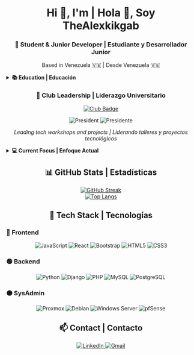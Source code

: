 <div align="center">
  <h1> 
    Hi 👋, I'm  | Hola 👋, Soy <br>
    TheAlexkikgab
  </h1>
  <h3>
    🚀 Student & Junior Developer | Estudiante y Desarrollador Junior
  </h3>
  <p>
    Based in Venezuela 🇻🇪 | Desde Venezuela 🇻🇪
  </p>
</div>

<!-- Educación -->
<details>
  <summary><b>📚 Education | Educación</b></summary>
  <br>
  <div>
    <strong>English:</strong> Computer Engineering student at 
    <a href="https://www.unihumboldt.edu.ve" target="_blank"><b>Universidad Alejandro de Humboldt</b></a><br>
    <strong>Español:</strong> Estudiante de Ingeniería en Informática en la 
    <a href="https://www.unihumboldt.edu.ve" target="_blank"><b>Universidad Alejandro de Humboldt</b></a>
  </div>
</details>

<!-- Liderazgo -->
<div align="center">
  <h3>🚀 Club Leadership | Liderazgo Universitario</h3>
  <a href="https://github.com/ClubCrecimientoTecnologico-UAH">
    <img src="https://img.shields.io/badge/CLUB_CRECIMIENTO_TECNOLÓGICO-8A2BE2?style=for-the-badge&logo=github&logoColor=white" alt="Club Badge">
  </a>
  <p>
    <img src="https://img.shields.io/badge/President-2024--Present-00599C?style=flat&logo=star" alt="President">
    <img src="https://img.shields.io/badge/Presidente-2024--Actualidad-00599C?style=flat&logo=star" alt="Presidente">
  </p>
  <p>
    <em>Leading tech workshops and projects | Liderando talleres y proyectos tecnológicos</em>
  </p>
</div>

<!-- Enfoque -->
<details>
  <summary><b>💻 Current Focus | Enfoque Actual</b></summary>
  <br>
  <div>
    <strong>English:</strong> 
    - Building web apps with Django/React<br>
    - Learning DevOps (Docker, CI/CD)<br>
    - Leading tech workshops & courses at University Club<br>
    <br>
    <strong>Español:</strong>
    - Desarrollo de aplicaciones con Django/React<br>
    - Aprendiendo DevOps (Docker, CI/CD)<br>
    - Liderando talleres técnicos y cursos en el Club Universitario
  </div>
</details>

<!-- Stats -->
<h2 align="center">📊 GitHub Stats | Estadísticas</h2>
<div align="center">
  <a href="https://git.io/streak-stats">
    <img src="https://streak-stats.demolab.com?user=TheAlexkikgab&theme=midnight-purple&locale=es" alt="GitHub Streak">
  </a>
  <br>
  <a href="https://git.io/streak-stats">
    <img src="https://github-readme-stats.vercel.app/api/top-langs/?username=TheAlexkikgab&layout=compact&theme=midnight-purple&locale=es" alt="Top Langs">
  </a>
</div>

<!-- Tech Stack -->
<h2 align="center">🚀 Tech Stack | Tecnologías</h2>

### 🔵 Frontend
<div align="center">
  <img src="https://img.shields.io/badge/JavaScript-F7DF1E?style=for-the-badge&logo=javascript&logoColor=black" alt="JavaScript">
  <img src="https://img.shields.io/badge/React-61DAFB?style=for-the-badge&logo=react&logoColor=black" alt="React">
  <img src="https://img.shields.io/badge/Bootstrap-7952B3?style=for-the-badge&logo=bootstrap&logoColor=white" alt="Bootstrap">
  <img src="https://img.shields.io/badge/HTML5-E34F26?style=for-the-badge&logo=html5&logoColor=white" alt="HTML5">
  <img src="https://img.shields.io/badge/CSS3-1572B6?style=for-the-badge&logo=css3&logoColor=white" alt="CSS3">
</div>

### 🟢 Backend
<div align="center">
  <img src="https://img.shields.io/badge/Python-3776AB?style=for-the-badge&logo=python&logoColor=white" alt="Python">
  <img src="https://img.shields.io/badge/Django-092E20?style=for-the-badge&logo=django&logoColor=white" alt="Django">
  <img src="https://img.shields.io/badge/PHP-777BB4?style=for-the-badge&logo=php&logoColor=white" alt="PHP">
  <img src="https://img.shields.io/badge/MySQL-4479A1?style=for-the-badge&logo=mysql&logoColor=white" alt="MySQL">
  <img src="https://img.shields.io/badge/PostgreSQL-316192?style=for-the-badge&logo=postgresql&logoColor=white" alt="PostgreSQL">
</div>

### 🟠 SysAdmin
<div align="center">
  <img src="https://img.shields.io/badge/Proxmox-E57000?style=for-the-badge&logo=proxmox&logoColor=white" alt="Proxmox">
  <img src="https://img.shields.io/badge/Debian-A81D33?style=for-the-badge&logo=debian&logoColor=white" alt="Debian">
  <img src="https://img.shields.io/badge/Windows_Server-0078D6?style=for-the-badge&logo=windows&logoColor=white" alt="Windows Server">
  <img src="https://img.shields.io/badge/pfSense-212121?style=for-the-badge&logo=pfsense&logoColor=white" alt="pfSense">
</div>

<!-- Contacto -->
<h2 align="center">📫 Contact | Contacto</h2>
<div align="center">
  <a href="https://linkedin.com/in/gabs-rodriguez-dev/">
    <img src="https://img.shields.io/badge/LinkedIn-0077B5?style=for-the-badge&logo=linkedin&logoColor=white" alt="LinkedIn">
  </a>
  <a href="mailto:thealexkikgab@gmail.com">
    <img src="https://img.shields.io/badge/Gmail-D14836?style=for-the-badge&logo=gmail&logoColor=white" alt="Gmail">
  </a>
</div>